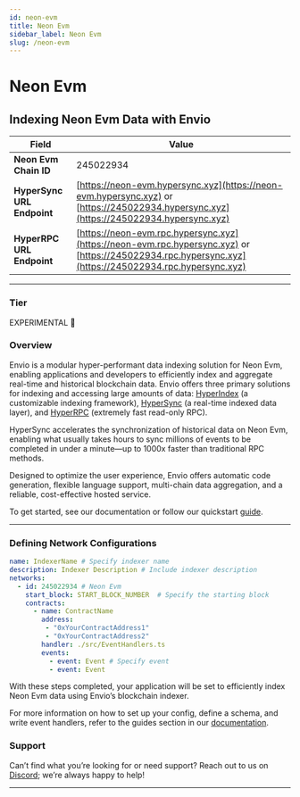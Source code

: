 ```yaml
---
id: neon-evm
title: Neon Evm
sidebar_label: Neon Evm
slug: /neon-evm
---
```


# Neon Evm

## Indexing Neon Evm Data with Envio

| **Field**                     | **Value**                                                                                          |
|-------------------------------|----------------------------------------------------------------------------------------------------|
| **Neon Evm Chain ID**     | 245022934                                                                                            |
| **HyperSync URL Endpoint**    | [https://neon-evm.hypersync.xyz](https://neon-evm.hypersync.xyz) or [https://245022934.hypersync.xyz](https://245022934.hypersync.xyz) |
| **HyperRPC URL Endpoint**     | [https://neon-evm.rpc.hypersync.xyz](https://neon-evm.rpc.hypersync.xyz) or [https://245022934.rpc.hypersync.xyz](https://245022934.rpc.hypersync.xyz) |

---

### Tier

EXPERIMENTAL 🧪

### Overview

Envio is a modular hyper-performant data indexing solution for Neon Evm, enabling applications and developers to efficiently index and aggregate real-time and historical blockchain data. Envio offers three primary solutions for indexing and accessing large amounts of data: [HyperIndex](/docs/HyperIndex/overview) (a customizable indexing framework), [HyperSync](/docs/HyperSync/overview) (a real-time indexed data layer), and [HyperRPC](/docs/HyperRPC/overview-hyperrpc) (extremely fast read-only RPC).

HyperSync accelerates the synchronization of historical data on Neon Evm, enabling what usually takes hours to sync millions of events to be completed in under a minute—up to 1000x faster than traditional RPC methods.

Designed to optimize the user experience, Envio offers automatic code generation, flexible language support, multi-chain data aggregation, and a reliable, cost-effective hosted service.

To get started, see our documentation or follow our quickstart [guide](/docs/HyperIndex/contract-import).

---

### Defining Network Configurations

```yaml
name: IndexerName # Specify indexer name
description: Indexer Description # Include indexer description
networks:
  - id: 245022934 # Neon Evm  
    start_block: START_BLOCK_NUMBER  # Specify the starting block
    contracts:
      - name: ContractName
        address:
         - "0xYourContractAddress1"
         - "0xYourContractAddress2"
        handler: ./src/EventHandlers.ts
        events:
          - event: Event # Specify event
          - event: Event
```

With these steps completed, your application will be set to efficiently index Neon Evm data using Envio’s blockchain indexer.

For more information on how to set up your config, define a schema, and write event handlers, refer to the guides section in our [documentation](/docs/HyperIndex/configuration-file).

### Support

Can’t find what you’re looking for or need support? Reach out to us on [Discord](https://discord.com/invite/Q9qt8gZ2fX); we’re always happy to help!

---
